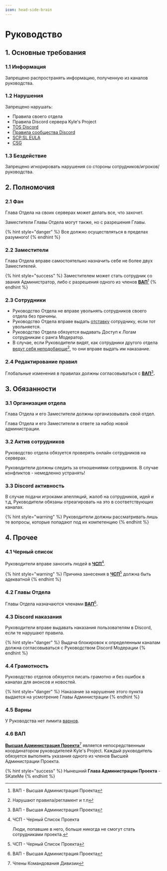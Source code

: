 ```yaml
---
icon: head-side-brain
---
```


# Руководство

## 1. Основные требования

### 1.1 Информация

Запрещено распространять информацию, полученную из каналов руководства.

### 1.2 Нарушения

Запрещено нарушать:

* Правила своего отдела
* Правила Discord сервера Kyle's Project
* [TOS Discord](https://discord.com/terms)
* [Правила сообщества Discord](https://discord.com/guidelines)
* [SCP:SL EULA](https://store.steampowered.com/eula/700330_eula_0)
* [CSG](https://scpslgame.com/CSG.pdf)

### 1.3 Бездействие

Запрещено игнорировать нарушения со стороны сотрудников/игроков/руководства.

## 2. Полномочия

### 2.1 Фан

Глава Отдела на своих серверах может делать все, что захочет.

Заместители Главы Отдела могут также, но с разрешения Главы.

{% hint style="danger" %}
Все должно осуществляться в пределах разумного!
{% endhint %}

### 2.2 Заместители

Глава Отдела вправе самостоятельно назначить себе не более двух Заместителей.

{% hint style="success" %}
Заместителем может стать сотрудник со звания Администратор, либо с разрешения одного из членов [**ВАП**](#user-content-fn-1)[^1]
{% endhint %}

### 2.3 Сотрудники

* Руководство Отдела не вправе увольнять сотрудников своего отдела без причины.
* Руководство Отдела вправе выдать [отставку](general.md#otstavka) сотруднику, если тот увольняется.
* Руководство Отдела обязуется выдавать Доступ к Логам сотрудникам с ранга Модератор.
* В случае, если Руководители видят, как сотрудники другого отдела [ведут себя неподобающе](#user-content-fn-2)[^2], то они вправе выдать им наказание.

### 2.4 Редактирование правил

Глобальные изменения в правилах должны согласовываться с [**ВАП**](#user-content-fn-1)[^1]**.**

## 3. Обязанности

### 3.1 Организация отдела

Глава Отдела и его Заместители должны организовывать свой отдел.

Глава Отдела и его Заместители в ответе за набор новой администрации.

### 3.2 Актив сотрудников

Руководство отдела обязуется проверять онлайн сотрудников на серверах.

Руководители должны следить за отношениями сотрудников. В случае конфликтов - немедленно устранять!

### 3.3 Discord активность

В случае подачи игроками апелляций, жалоб на сотрудников, идей и т.д, Руководители обязаны отреагировать на это в соответствующих каналах.

{% hint style="warning" %}
Руководители должны рассматривать лишь те вопросы, которые попадают под их компетенцию
{% endhint %}

## 4. Прочее

### 4.1 Черный список

Руководители вправе заносить людей в [**ЧСП**](#user-content-fn-3)[^3].

{% hint style="warning" %}
Причина занесения в [**ЧСП**](#user-content-fn-4)[^4] должна быть адекватной
{% endhint %}

### 4.2 Главы Отдела

Главы Отдела назначаются членами [**ВАП**](#user-content-fn-1)[^1]**.**

### 4.3 Discord наказания

Руководители вправе выдавать наказания пользователям в Discord, если те нарушают правила.

{% hint style="danger" %}
Выдача блокировок к определенным каналам должна согласовываться с Руководством Discord Модерации
{% endhint %}

### 4.4 Грамотность

Руководство отделов обязуется писать грамотно и без ошибок в каналах для анонсов и новостей.

{% hint style="danger" %}
Наказание за нарушение этого пункта выдается на усмотрение Главы Администрации
{% endhint %}

### 4.5 Варны

У Руководства нет лимита [варнов](general.md#varn).

### 4.6 ВАП

[**Высшая Администрация Проекта**](#user-content-fn-5)[^5] является непосредственным координатором руководителей Kyle's Project. Каждый руководитель обязуется выполнять указания одного из членов Высшей Администрации Проекта.

{% hint style="success" %}
Нынешний **Глава Администрации Проекта** - SKateMe
{% endhint %}

[^1]: ВАП - Высшая Администрация Проекта

[^2]: Нарушают правила/регламент и т.п

[^3]: ЧСП - Черный Список Проекта

    Люди, попавшие в него, больше никогда не смогут стать сотрудниками проекта.

[^4]: ЧСП - Черный Список Проекта

[^5]: Члены Командования Дивизии

